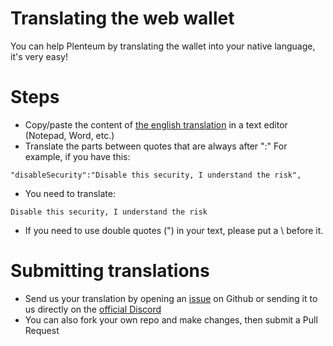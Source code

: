 # Translating the web wallet 
You can help Plenteum by translating the wallet into your native language, it's very easy!

# Steps
- Copy/paste the content of [the english translation](src/translations/en.json) in a text editor (Notepad, Word, etc.)
- Translate the parts between quotes that are always after ":"
For example, if you have this: 
```
"disableSecurity":"Disable this security, I understand the risk",
```
- You need to translate: 
```
Disable this security, I understand the risk
```
- If you need to use double quotes (") in your text, please put a \ before it.

# Submitting translations
- Send us your translation by opening an [issue](https://github.com/masari-project/masari-webwallet/issues) on Github or sending it to us directly on the [official Discord](https://discord.gg/eSb9ZdM)
- You can also fork your own repo and make changes, then submit a Pull Request